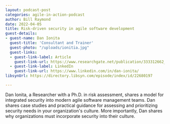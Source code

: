 ```yaml
---
layout: podcast-post
categories: agile-in-action-podcast
author: Bill Raymond
date: 2022-04-05
title: Risk-driven security in agile software development
guest-details:
- guest-name: Dan Ionita
  guest-title: 'Consultant and Trainer'
  guest-photo: "/uploads/ionitia.jpg"
  guest-links:
  - guest-link-label: Article
    guest-link-url: https://www.researchgate.net/publication/333312662_Towards_Risk-Driven_Security_Requirements_Management_in_Agile_Software_Development
  - guest-link-label: LinkedIn
    guest-link-url: https://www.linkedin.com/in/dan-ionita/
libsynUrl: https://directory.libsyn.com/episode/index/id/22680197

---
```

Dan Ionita, a Researcher with a Ph.D. in risk assessment, shares a model for integrated security into modern agile software management teams. Dan shares case studies and practical guidance for assessing and prioritizing security needs in your organization's culture. More importantly, Dan shares why organizations must incorporate security into their culture.
